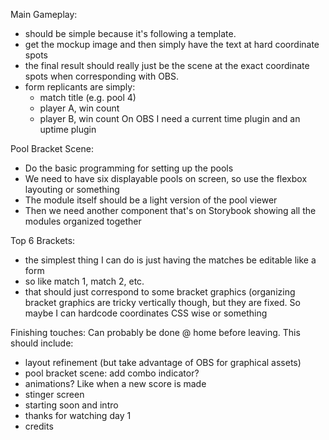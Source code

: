 
Main Gameplay:
- should be simple because it's following a template.
- get the mockup image and then simply have the text at hard coordinate spots
- the final result should really just be the scene at the exact coordinate spots when corresponding with OBS.
- form replicants are simply:
   - match title (e.g. pool 4)
   - player A, win count
   - player B, win count
 On OBS I need a current time plugin and an uptime plugin

Pool Bracket Scene:
- Do the basic programming for setting up the pools
- We need to have six displayable pools on screen, so use the flexbox layouting or something
- The module itself should be a light version of the pool viewer
- Then we need another component that's on Storybook showing all the modules organized together

Top 6 Brackets:
- the simplest thing I can do is just having the matches be editable like a form
- so like match 1, match 2, etc.
- that should just correspond to some bracket graphics (organizing bracket graphics are tricky vertically though, but they are fixed. So maybe I can hardcode coordinates CSS wise or something

Finishing touches:
Can probably be done @ home before leaving. This should include:
- layout refinement (but take advantage of OBS for graphical assets)
- pool bracket scene: add combo indicator?
- animations? Like when a new score is made
- stinger screen
- starting soon and intro
- thanks for watching day 1
- credits
